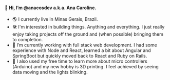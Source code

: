 #### 👋 Hi, I’m @anacosdev a.k.a. Ana Caroline.
- 🌎 I currently live in Minas Gerais, Brazil.
- 🛠 I'm interested in building things. Anything and everything. I just really enjoy taking projects off the ground and (when possible) bringing them to completion.
- 🌱 I’m currently working with full stack web development. I had some experience with Node and React, learned a bit about Angular and SpringBoot but quickly moved back to React and Ruby on Rails.
- 💞️ I also used my free time to learn more about micro controllers (Arduino) and my new hobby is 3D printing. I feel achieved by seeing data moving and the lights blinking.
